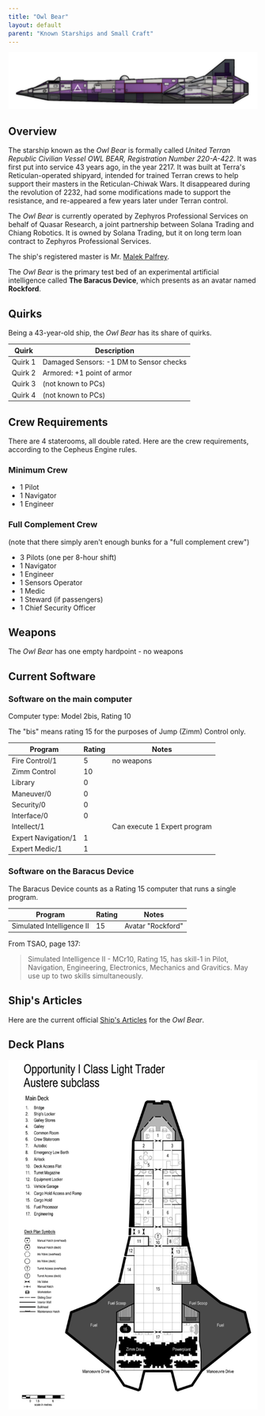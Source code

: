 ```yaml
---
title: "Owl Bear"
layout: default
parent: "Known Starships and Small Craft"
---
```


![](<Owl Bear profile.png>)

## Overview

The starship known as the *Owl Bear* is formally called *United Terran Republic Civilian Vessel OWL BEAR, Registration Number 220-A-422*. It was first put into service 43 years ago, in the year 2217. It was built at Terra's Reticulan-operated shipyard, intended for trained Terran crews to help support their masters in the Reticulan-Chiwak Wars. It disappeared during the revolution of 2232, had some modifications made to support the resistance, and re-appeared a few years later under Terran control.

The *Owl Bear* is currently operated by Zephyros Professional Services on behalf of Quasar Research, a joint partnership between Solana Trading and Chiang Robotics. It is owned by Solana Trading, but it on long term loan contract to Zephyros Professional Services.

The ship's registered master is Mr. [Malek Palfrey](../../player-characters/malek).

The *Owl Bear* is the primary test bed of an experimental artificial intelligence called **The Baracus Device**, which presents as an avatar named **Rockford**.

## Quirks

Being a 43-year-old ship, the *Owl Bear* has its share of quirks.

| Quirk   | Description                                             |
|---------|---------------------------------------------------------|
| Quirk 1 | Damaged Sensors: -1 DM to Sensor checks                 |
| Quirk 2 | Armored: +1 point of armor                              |
| Quirk 3 | (not known to PCs)                                      |
| Quirk 4 | (not known to PCs)                                      |


## Crew Requirements

There are 4 staterooms, all double rated. Here are the crew requirements, according to the Cepheus Engine rules.

### Minimum Crew

* 1 Pilot
* 1 Navigator
* 1 Engineer

### Full Complement Crew

(note that there simply aren't enough bunks for a "full complement crew")

* 3 Pilots (one per 8-hour shift)
* 1 Navigator
* 1 Engineer
* 1 Sensors Operator
* 1 Medic
* 1 Steward (if passengers)
* 1 Chief Security Officer

## Weapons

The *Owl Bear* has one empty hardpoint - no weapons

## Current Software

### Software on the main computer

Computer type: Model 2bis, Rating 10

The "bis" means rating 15 for the purposes of Jump (Zimm) Control only.

| Program         | Rating     | Notes                |
|-----------------|------------|----------------------|
| Fire Control/1  | 5          | no weapons           |
| Zimm Control    | 10         |                      |  
| Library         | 0          |                      |
| Maneuver/0      | 0          |                      |
| Security/0      | 0          |                      |
| Interface/0     | 0          |                      |
| Intellect/1     |            | Can execute 1 Expert program |
| Expert Navigation/1 | 1      |                      |
| Expert Medic/1  | 1          |                      |


### Software on the Baracus Device

The Baracus Device counts as a Rating 15 computer that runs a single program.

| Program         | Rating     | Notes                |
|-----------------|------------|----------------------|
| Simulated Intelligence II | 15 | Avatar "Rockford"  |


From TSAO, page 137:

> Simulated Intelligence II - MCr10, Rating 15, has skill-1 in Pilot, Navigation, Engineering, Electronics, Mechanics and Gravitics. May use up to two skills simultaneously.


## Ship's Articles

Here are the current official [Ship's Articles](articles) for the *Owl Bear*.

## Deck Plans

![](<Owl Bear Deck Plans.png>)
